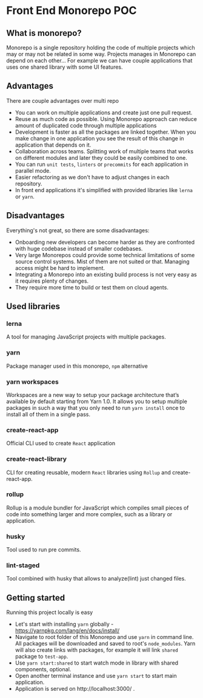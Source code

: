 # Front End Monorepo POC #

## What is monorepo?
Monorepo is a single repository holding the code of multiple projects which may or may not be related in some way.
Projects manages in Monorepo can depend on each other...
For example we can have couple applications that uses one shared library with some UI features.

## Advantages
There are couple advantages over multi repo
* You can work on multiple applications and create just one pull request.
* Reuse as much code as possible. Using Monorepo approach can reduce amount of duplicated code through multiple applications
* Development is faster as all the packages are linked together.
When you make change in one application you see the result of this change in application that depends on it.
* Collaboration across teams. Splitting work of multiple teams that works on different modules and later they could be easily combined to one.
* You can run `unit tests`, `linters` or `precommits` for each application in parallel mode.
* Easier refactoring as we don't have to adjust changes in each repository.
* In front end applications it's simplified with provided libraries like `lerna` or `yarn`.

## Disadvantages
Everything's not great, so there are some disadvantages:
* Onboarding new developers can become harder as they are confronted with huge codebase instead of smaller codebases.
* Very large Monorepos could provide some technical limitations of some source control systems.
Mist of them are not suited or that. Managing access might be hard to implement.
* Integrating a Monorepo into an existing build process is not very easy as it requires plenty of changes.
* They require more time to build or test them on cloud agents.


## Used libraries

### lerna
A tool for managing JavaScript projects with multiple packages.

### yarn
Package manager used in this monorepo, `npm` alternative

### yarn workspaces
Workspaces are a new way to setup your package architecture that’s available by default starting from Yarn 1.0. It allows you to setup multiple packages in such a way that you only need to run ``yarn install`` once to install all of them in a single pass.

### create-react-app
Official CLI used to create `React` application

### create-react-library
CLI for creating reusable, modern `React` libraries using `Rollup` and create-react-app.

### rollup
Rollup is a module bundler for JavaScript which compiles small pieces of code into something larger and more complex, such as a library or application.

### husky
Tool used to run pre commits.

### lint-staged
Tool combined with husky that allows to analyze(lint) just changed files.

## Getting started
Running this project locally is easy
* Let's start with installing `yarn` globally - https://yarnpkg.com/lang/en/docs/install/
* Navigate to root folder of this Monorepo and use `yarn` in command line.
All packages will be downloaded and saved to root's `node_modules`.
Yarn will also create links with packages, for example it will link `shared` package to `test-app`.
* Use `yarn start:shared` to start watch mode in library with shared components, optional.
* Open another terminal instance and use `yarn start` to start main application.
* Application is served on http://localhost:3000/ .
